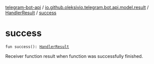 [telegram-bot-api](../../index.md) / [io.github.oleksivio.telegram.bot.api.model.result](../index.md) / [HandlerResult](index.md) / [success](./success.md)

# success

`fun success(): `[`HandlerResult`](index.md)

Receiver function result when function was successfully finished.

